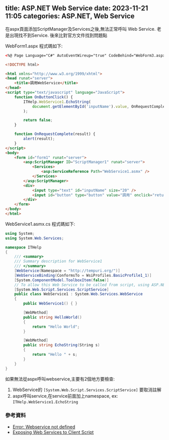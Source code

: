 title: ASP.NET Web Service
date: 2023-11-21 11:05
categories: ASP.NET, Web Service
---------------------------------

在aspx頁面添加ScriptManager及Services之後,無法正常呼叫 Web Service.
老是出現找不到Service. 後來比對官方文件找到問題點

WebForm1.aspx 程式碼如下:

``` html
<%@ Page Language="C#" AutoEventWireup="true" CodeBehind="WebForm3.aspx.cs" Inherits="ITHelp.WebForm3" %>

<!DOCTYPE html>

<html xmlns="http://www.w3.org/1999/xhtml">
<head runat="server">
    <title>調用WebService</title>
</head>
<script type="text/javascript" language="JavaScript">
    function OnButtonClick() {
        ITHelp.WebService1.EchoString(
            document.getElementById('inputName').value, OnRequestComplete
        );

        return false;
    }

    function OnRequestComplete(result) {
        alert(result);
    }
</script>
<body>
    <form id="form1" runat="server">
        <asp:ScriptManager ID="ScriptManager1" runat="server">
            <Services>
                <asp:ServiceReference Path="WebService1.asmx" />
            </Services>
        </asp:ScriptManager>
        <div>
            <input type="text" id="inputName" size="20" />
            <input id="button" type="button" value="調用" onclick="return OnButtonClick()" />
        </div>
    </form>
</body>
</html>

```
WebService1.asmx.cs 程式碼如下:

``` cs 
using System;
using System.Web.Services;

namespace ITHelp
{
    /// <summary>
    /// Summary description for WebService1
    /// </summary>
    [WebService(Namespace = "http://tempuri.org/")]
    [WebServiceBinding(ConformsTo = WsiProfiles.BasicProfile1_1)]
    [System.ComponentModel.ToolboxItem(false)]
    // To allow this Web Service to be called from script, using ASP.NET AJAX, uncomment the following line. 
    [System.Web.Script.Services.ScriptService]
    public class WebService1 : System.Web.Services.WebService
    {
        public WebService1() { }

        [WebMethod]
        public string HelloWorld()
        {
            return "Hello World";
        }

        [WebMethod]
        public string EchoString(String s)
        {
            return "Hello " + s;
        }
    }
}
```

如果無法從aspx呼叫webservice,主要有2個地方要檢查:

1. WebService的 `[System.Web.Script.Services.ScriptService]` 要取消註解
2. aspx呼叫service,在service前面加上namespace, ex: `ITHelp.WebService1.EchoString`

### 參考資料

- [Error: Webservice not defined](https://stackoverflow.com/questions/21545465/error-webservice-not-defined)
- [Exposing Web Services to Client Script](https://learn.microsoft.com/en-us/previous-versions/aspnet/bb398998(v=vs.100))